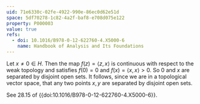```yaml
---
uid: 71e6330c-02fe-4922-990e-86ec0d62e51d
space: 5df70278-1c82-4a2f-baf8-e708d075e122
property: P000003
value: true
refs:
  - doi: 10.1016/B978-0-12-622760-4.X5000-6 
    name: Handbook of Analysis and Its Foundations
---
```


Let $x \ne 0 \in H$.  Then the map $f(z) = \langle z, x \rangle$ is
continuous with respect to the weak topology and satisfies $f(0) = 0$
and $f(x) = \langle x,x \rangle > 0$.  So $0$ and $x$ are separated by
disjoint open sets.  It follows, since we are in a topological vector
space, that any two points $x,y$ are separated by disjoint open sets.

See 28.15 of {{doi:10.1016/B978-0-12-622760-4.X5000-6}}.
